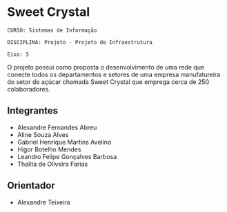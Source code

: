 # Sweet Crystal

`CURSO: Sistemas de Informação`

`DISCIPLINA: Projeto - Projeto de Infraestrutura`

`Eixo: 5`

O projeto possui como proposta o desenvolvimento de uma rede que conecte todos os departamentos e setores de uma empresa manufatureira do setor de açúcar chamada Sweet Crystal que emprega cerca de 250 colaboradores.

## Integrantes

* Alexandre Fernandes Abreu
* Aline Souza Alves
* Gabriel Henrique Martins Avelino
* Higor Botelho Mendes
* Leandro Felipe Gonçalves Barbosa
* Thalita de Oliveira Farias

## Orientador

* Alexandre Teixeira


